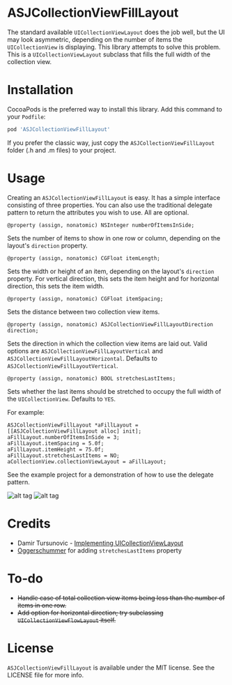 # ASJCollectionViewFillLayout

The standard available `UICollectionViewLayout` does the job well, but the UI may look asymmetric, depending on the number of items the `UICollectionView` is displaying. This library attempts to solve this problem. This is a `UICollectionViewLayout` subclass that fills the full width of the collection view.

# Installation

CocoaPods is the preferred way to install this library. Add this command to your `Podfile`:

```ruby
pod 'ASJCollectionViewFillLayout'
```

If you prefer the classic way, just copy the `ASJCollectionViewFillLayout` folder (.h and .m files) to your project.

# Usage

Creating an `ASJCollectionViewFillLayout` is easy. It has a simple interface consisting of three properties. You can also use the traditional delegate pattern to return the attributes you wish to use. All are optional.

```objc
@property (assign, nonatomic) NSInteger numberOfItemsInSide;
```
Sets the number of items to show in one row or column, depending on the layout's `direction` property.

```objc
@property (assign, nonatomic) CGFloat itemLength;
```
Sets the width or height of an item, depending on the layout's `direction` property. For vertical direction, this sets the item height and for horizontal direction, this sets the item width.

```objc
@property (assign, nonatomic) CGFloat itemSpacing;
```
Sets the distance between two collection view items.

```objc
@property (assign, nonatomic) ASJCollectionViewFillLayoutDirection direction;
```
Sets the direction in which the collection view items are laid out. Valid options are `ASJCollectionViewFillLayoutVertical` and `ASJCollectionViewFillLayoutHorizontal`. Defaults to `ASJCollectionViewFillLayoutVertical`.

```objc
@property (assign, nonatomic) BOOL stretchesLastItems;
```
Sets whether the last items should be stretched to occupy the full width of the `UICollectionView`. Defaults to `YES`.

For example:

```objc
ASJCollectionViewFillLayout *aFillLayout = [[ASJCollectionViewFillLayout alloc] init];
aFillLayout.numberOfItemsInSide = 3;
aFillLayout.itemSpacing = 5.0f;
aFillLayout.itemHeight = 75.0f;
aFillLayout.stretchesLastItems = NO;
aCollectionView.collectionViewLayout = aFillLayout;
```

See the example project for a demonstration of how to use the delegate pattern.

![alt tag](Images/7.png)
![alt tag](Images/8.png)

# Credits

- Damir Tursunovic - [Implementing UICollectionViewLayout](http://damir.me/implementing-uicollectionview-layout)
- [Oggerschummer](https://github.com/Oggerschummer) for adding `stretchesLastItems` property

# To-do

- ~~Handle case of total collection view items being less than the number of items in one row.~~
- ~~Add option for horizontal direction; try subclassing `UICollectionViewFlowLayout` itself.~~

# License

`ASJCollectionViewFillLayout` is available under the MIT license. See the LICENSE file for more info.
